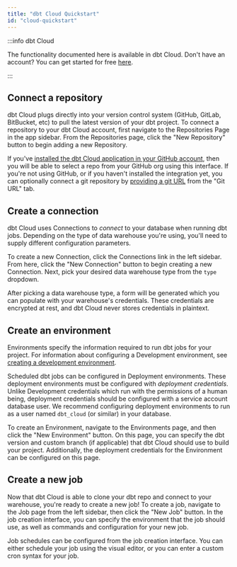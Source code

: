 ```yaml
---
title: "dbt Cloud Quickstart"
id: "cloud-quickstart"
---
```



:::info dbt Cloud

The functionality documented here is available in dbt Cloud. Don't have an account? You can get started for free [here](https://www.getdbt.com/signup).

:::

## Connect a repository

dbt Cloud plugs directly into your version control system (GitHub, GitLab, BitBucket, etc) to pull the latest version of your dbt project. To connect a repository to your dbt Cloud account, first navigate to the Repositories Page in the app sidebar. From the Repositories page, click the "New Repository" button to begin adding a new Repository.

If you've [installed the dbt Cloud application in your GitHub account](cloud-installing-the-github-application), then you will be able to select a repo from your GitHub org using this interface. If you're not using GitHub, or if you haven't installed the integration yet, you can optionally connect a git repository by [providing a git URL](cloud-import-a-project-by-git-url) from the "Git URL" tab.

<Lightbox src="/img/docs/dbt-cloud/a5e2b52-Screen_Shot_2019-01-31_at_4.14.45_PM.png" title="Adding a new repository from GitHub"/>

## Create a connection

dbt Cloud uses Connections to _connect_ to your database when running dbt jobs. Depending on the type of data warehouse you're using, you'll need to supply different configuration parameters.

To create a new Connection, click the Connections link in the left sidebar. From here, click the "New Connection" button to begin creating a new Connection. Next, pick your desired data warehouse type from the `type` dropdown.

After picking a data warehouse type, a form will be generated which you can populate with your warehouse's credentials. These credentials are encrypted at rest, and dbt Cloud never stores credentials in plaintext.

<Lightbox src="/img/docs/dbt-cloud/b070a02-Screen_Shot_2019-01-31_at_11.48.15_PM.png" title="An example connection for a Redshift data warehouse"/>

## Create an environment

Environments specify the information required to run dbt jobs for your project. For information about configuring a Development environment, see [creating a development environment](using-the-dbt-ide#creating-a-development-environment).

Scheduled dbt jobs can be configured in Deployment environments. These deployment environments must be configured with *deployment credentials*. Unlike Development credentials which run with the permissions of a human being, deployment credentials should be configured with a service account database user. We recommend configuring deployment environments to run as a user named `dbt_cloud` (or similar) in your database.

To create an Environment, navigate to the Environments page, and then click the "New Environment" button. On this page, you can specify the dbt version and custom branch (if applicable) that dbt Cloud should use to build your project. Additionally, the deployment credentials for the Environment can be configured on this page.

<Lightbox src="/img/docs/dbt-cloud/a7c5859-Screen_Shot_2019-01-31_at_11.54.32_PM.png" title="Creating a new connection"/>

## Create a new job

Now that dbt Cloud is able to clone your dbt repo and connect to your warehouse, you're ready to create a new job! To create a job, navigate to the Job page from the left sidebar, then click the "New Job" button. In the job creation interface, you can specify the environment that the job should use, as well as commands and configuration for your new job.

<Lightbox src="/img/docs/dbt-cloud/3af80f1-Screen_Shot_2019-02-01_at_9.51.54_AM.png" title="An example job definition"/>

Job schedules can be configured from the job creation interface. You can either schedule your job using the visual editor, or you can enter a custom cron syntax for your job.

<Lightbox src="/img/docs/dbt-cloud/b19ca51-Screen_Shot_2019-02-01_at_12.42.18_PM.png" title="Setting a job schedule"/>

